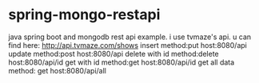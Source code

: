 # spring-mongo-restapi
java spring boot and mongodb rest api example.
i use tvmaze's api. u can find here: http://api.tvmaze.com/shows
insert  method:put    host:8080/api
update  method:post    host:8080/api
delete with id method:delete  host:8080/api/id
get with id  method:get host:8080/api/id
get all data method: get host:8080/api/all
